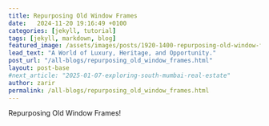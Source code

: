 ```yaml
---
title: Repurposing Old Window Frames
date:   2024-11-20 19:16:49 +0100
categories: [jekyll, tutorial]
tags: [jekyll, markdown, blog]
featured_image: /assets/images/posts/1920-1400-repurposing-old-window-frames.jpg
lead_text: "A World of Luxury, Heritage, and Opportunity."
post_url: "/all-blogs/repurposing_old_window_frames.html"
layout: post-base
#next_article: "2025-01-07-exploring-south-mumbai-real-estate"
author: zarir
permalink: /all-blogs/repurposing_old_window_frames.html
---
```


Repurposing Old Window Frames!
